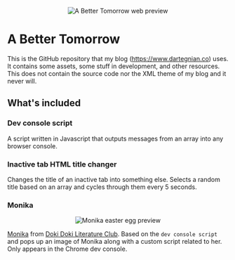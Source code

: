 <p align="center">
	<img src="https://1.bp.blogspot.com/-ukp0xacdmFw/WnoAoWSV2KI/AAAAAAAACQg/PI97E9wwOL0q1bd3L-nPlRhgyEKR2y_AwCLcBGAs/s0/abettertomorrow.jpg" alt="A Better Tomorrow web preview" title="My website"/>
</p>

# A Better Tomorrow
This is the GitHub repository that my blog (https://www.dartegnian.co) uses. It contains some assets, some stuff in development, and other resources.
This does not contain the source code nor the XML theme of my blog and it never will.

## What's included

### Dev console script
A script written in Javascript that outputs messages from an array into any browser console.

### Inactive tab HTML title changer
Changes the title of an inactive tab into something else. Selects a random title based on an array and cycles through them every 5 seconds.

### Monika
<p align="center">
	<img src="https://2.bp.blogspot.com/-s1EzTerhRKk/WnoFpkzaM7I/AAAAAAAACRs/QY_TNBih5XYhROOOcSpRIE3sk8lW6mdMQCLcBGAs/s0/iloveyoumonika.jpg" alt="Monika easter egg preview" title="Monika from Doki Doki Literature Club"/>
</p>

<a href="http://doki-doki-literature-club.wikia.com/wiki/Monika">Monika</a> from <a href="http://store.steampowered.com/app/698780/Doki_Doki_Literature_Club/">Doki Doki Literature Club</a>. Based on the ```dev console script``` and pops up an image of Monika along with a custom script related to her. Only appears in the Chrome dev console.
